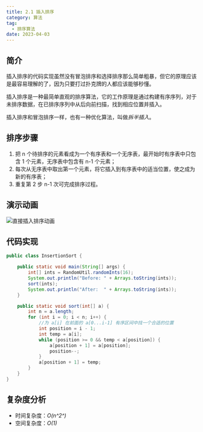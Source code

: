 ```yaml
---
title: 2.1 插入排序
category: 算法
tag:
  - 排序算法
date: 2023-04-03
---
```


## 简介

插入排序的代码实现虽然没有冒泡排序和选择排序那么简单粗暴，但它的原理应该是最容易理解的了，因为只要打过扑克牌的人都应该能够秒懂。

插入排序是一种最简单直观的排序算法，它的工作原理是通过构建有序序列，对于未排序数据，在已排序序列中从后向前扫描，找到相应位置并插入。

插入排序和冒泡排序一样，也有一种优化算法，叫做*拆半插入*。

## 排序步骤

1. 把 n 个待排序的元素看成为一个有序表和一个无序表，最开始时有序表中只包含 1 个元素，无序表中包含有 n-1 个元素；
2. 每次从无序表中取出第一个元素，将它插入到有序表中的适当位置，使之成为新的有序表；
3. 重复第 2 步 n-1 次可完成排序过程。

## 演示动画

![直接插入排序动画](https://cdn.staticaly.com/gh/AlexChen68/image-hosting@master/blog/advance/插入排序.gif)

## 代码实现

```java
public class InsertionSort {

    public static void main(String[] args) {
        int[] ints = RandomUtil.randomInts(16);
        System.out.println("Before: " + Arrays.toString(ints));
        sort(ints);
        System.out.println("After:  " + Arrays.toString(ints));
    }

    public static void sort(int[] a) {
        int n = a.length;
        for (int i = 0; i < n; i++) {
            //为 a[i] 在前面的 a[0...i-1] 有序区间中找一个合适的位置
            int position = i - 1;
            int temp = a[i];
            while (position >= 0 && temp < a[position]) {
                a[position + 1] = a[position];
                position--;
            }
            a[position + 1] = temp;
        }
    }
}
```

## 复杂度分析

- 时间复杂度：*O(n^2^)*
- 空间复杂度：*O(1)*